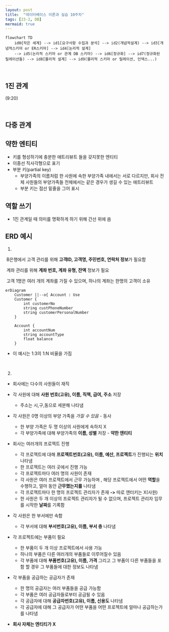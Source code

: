 ```yaml
---
layout: post
title:  "데이터베이스 이론과 실습 10주차"
tags: [23-2, DB]
mermaid: true
---
```


```mermaid
flowchart TD
    id0{작은 세계} --> id1[요구사항 수집과 분석] --> id2(개념적설계) --> id3[개념적스키마 or ER스키마] --> id4[논리적 설계]
    --> id5(논리적 스키마 or 관계 DB 스키마) --> id6[정규화] --> id7(정규화된 릴레이션들) --> id8[물리적 설계] --> id9(물리적 스키마 or 릴레이션, 인덱스...)
```





<br/>

## 1진 관계

(9:20)

<br/>

## 다중 관계



## 약한 엔티티

- 키를 형성하기에 충분한 애트리뷰트 들을 갖지못한 엔티티
- 이중선 직사각형으로 표기
- 부분 키(partial key)
  - 부양가족의 이름처럼 한 사원에 속한 부양가족 내에서는 서로 다르지만, 회사 전체 사원들의 부양가족들 전체에서는 같은 경우가 생길 수 있는 애트리뷰트
  - 부분 키는 점선 밑줄을 그어 표시



## 역할 쓰기

- 1진 관계일 때 의미를 명확하게 하기 위해 간선 위에 씀



## ERD 예시

1. 

​	B은행에서 고객 관리를 위해 **고객ID, 고객명, 주민번호, 연락처 정보**가 필요함

​	계좌 관리를 위해 **계좌 번호, 계좌 유형, 잔액** 정보가 필요

​	고객 1명은 여러 개의 계좌를 가질 수 있으며, 하나의 계좌는 한명의 고객이 소유

```mermaid
erDiagram
    Customer ||--o{ Account : Use
    Customer {
        int customerNo
        string custPhoneNumber
        string customerPersonalNumber
    }
    
    Account {
        int accountNum
        string accountType
        float balance
    }
```

- 이 예시는 1:3의 1:N 비율을 가짐

<br/>

2.

- 회사에는 다수의 사원들이 재직



- 각 사원에 대해 **사원 번호(고유), 이름, 직책, 급여, 주소** 저장	

  - 주소는 시,구,동으로 세분해 나타냄

  

- 각 사원은 0명 이상의 부양 가족을 *가질 수 있음* - 동사

  -  한 부양 가족은 두 명 이상의 사원에게 속하지 X
  - 각 부양가족에 대해 부양가족의 **이름, 성별** 저장 - **약한 엔티티**

  

- 회사는 여러개의 프로젝트 진행

  - 각 프로젝트에 대해 **프로젝트번호(고유), 이름, 예산, 프로젝트**가 진행되는 **위치** 나타냄
  - 한 프로젝트는 여러 곳에서 진행 가능
  - 각 프로젝트마다 여러 명의 사원이 존재
  - 각 사원은 여러 프로젝트에서 근무 가능하며 , 해당 프로젝트에서 어떤 **역할**을 수행하고, 얼마 동안 **근무했는지를** 나타냄
  - 각 프로젝트마다 한 명의 프로젝트 관리자가 존재 **->** 따로 엔터키는 X(사원)
  - 한 사원은 두 개 이상의 프로젝트 관리자가 될 수 없으며, 프로젝트 관리자 임무를 시작한 **날짜**를 기록함

  

- 각 사원은 한 부서에만 속함

  - 각 부서에 대해 **부서번호(고유), 이름, 부서 층** 나타냄

  

- 각 프로젝트에는 부품이 필요

  - 한 부품이 두 개 이상 프로젝트에서 사용 가능
  - 하나의 부품은 다른 여러개의 부품들로 이루어질수 있음
  - 각 부품에 대해 **부품번호(고유), 이름, 가격**  그리고 그 부품이 다른 부품들을 포함 할 경우 그 부품들에 대한 정보도 나타냄

  

- 각 부품을 공급하는 공급자가 존재

  - 한 명의 공급자는 여러 부품들을 공급 가능함
  - 각 부품은 여러 공급자들로부터 공급될 수 있음
  - 각 공급자에 대해 **공급자번호(고유), 이름, 신용도** 나타냄
  - 각 공급자에 대해 그 공급자가 어떤 부품을 어떤 프로젝트에 얼마나 공급하는가를 나타냄



- **회사 자체는 엔티티가 X**

<br/>





